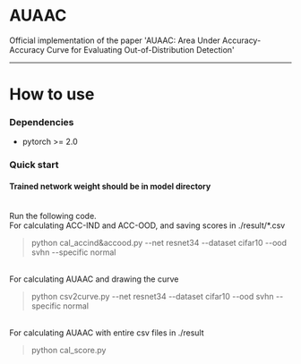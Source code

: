 # AUAAC
Official implementation of the paper 'AUAAC: Area Under Accuracy-Accuracy Curve for Evaluating Out-of-Distribution Detection'

---
# How to use
### Dependencies
* pytorch >= 2.0
  
### Quick start
#### Trained network weight should be in model directory
<br>
Run the following code.
<br>
For calculating ACC-IND and ACC-OOD, and saving scores in ./result/*.csv

> python cal_accind&accood.py --net resnet34 --dataset cifar10 --ood svhn --specific normal

<br>
For calculating AUAAC and drawing the curve

> python csv2curve.py --net resnet34 --dataset cifar10 --ood svhn --specific normal

<br>
For calculating AUAAC with entire csv files in ./result

> python cal_score.py


